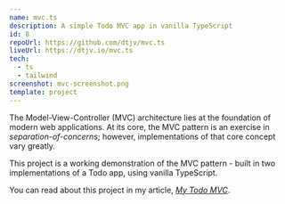 ```yaml
---
name: mvc.ts
description: A simple Todo MVC app in vanilla TypeScript
id: 8
repoUrl: https://github.com/dtjv/mvc.ts
liveUrl: https://dtjv.io/mvc.ts
tech:
  - ts
  - tailwind
screenshot: mvc-screenshot.png
template: project
---
```


<!-- intro -->

The Model-View-Controller (MVC) architecture lies at the foundation of modern
web applications. At its core, the MVC pattern is an exercise in
_separation-of-concerns_; however, implementations of that core concept vary
greatly.

This project is a working demonstration of the MVC pattern - built in two
implementations of a Todo app, using vanilla TypeScript.

You can read about this project in my article, _[My Todo MVC](/mvc/)_.

<!-- intro -->
